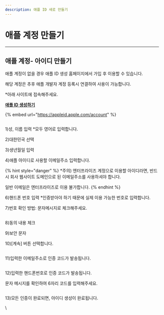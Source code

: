 ```yaml
---
description: 애플 ID 새로 만들기
---
```


# 애플 계정 만들기

***

&#x20;

## **애플 계정- 아이디 만들기**

애플 계정이 없을 경우 애플 ID 생성 홈페이지에서 가입 후 이용할 수 있습니다.

해당 계정은 추후 애플 개발자 계정 등록시 연결하여 사용이 가능합니다.



\*아래 사이트에 접속해주세요.

[**애플 ID 생성하기**](https://appleid.apple.com/account)

{% embed url="https://appleid.apple.com/account" %}

<div align="left">

<figure><img src="https://documentation.swing2app.co.kr/~gitbook/image?url=https%3A%2F%2F88478715-files.gitbook.io%2F%7E%2Ffiles%2Fv0%2Fb%2Fgitbook-x-prod.appspot.com%2Fo%2Fspaces%252FmsJj00k8mj8AcVpnn9Xs%252Fuploads%252FH0xwKYhUyRpEvQIIwYRl%252F%25EC%2595%25A0%25ED%2594%258C1.png%3Falt%3Dmedia%26token%3D599152f6-1f8b-4020-af91-161e15c15ced&#x26;width=768&#x26;dpr=4&#x26;quality=100&#x26;sign=37eca60aa33b205f77eb86e49dfc74f05206f1db01a1d79d3218be5655556dcb" alt=""><figcaption></figcaption></figure>

</div>

1\)성, 이름 입력 \*모두 영어로 입력합니다.

2\)대한민국 선택

3\)생년월일 입력

4\)애플 아이디로 사용할 이메일주소 입력합니다.

{% hint style="danger" %}
\*주의) 엔터프라이즈 계정으로 이용할 아이디라면, 반드시 회사 웹사이트 도메인으로 된 이메일주소를 사용하셔야 합니다.

일반 이메일은 엔터프라이즈로 이용 불가합니다.&#x20;
{% endhint %}

6\)핸드폰 번호 입력 \*인증받아야 하기 때문에 실제 이용 가능한 번호로 입력합니다.

7\)번호 확인 방법: 문자메시지로 체크해주세요.



<div align="left">

<figure><img src="https://documentation.swing2app.co.kr/~gitbook/image?url=https%3A%2F%2F88478715-files.gitbook.io%2F%7E%2Ffiles%2Fv0%2Fb%2Fgitbook-x-prod.appspot.com%2Fo%2Fspaces%252FmsJj00k8mj8AcVpnn9Xs%252Fuploads%252FFFgvEoG4jFIrRhKiaxb5%252F%25EC%2595%25A0%25ED%2594%258C2.png%3Falt%3Dmedia%26token%3Ddeecc51f-fb64-4c83-8db5-1517dbbaa64b&#x26;width=768&#x26;dpr=4&#x26;quality=100&#x26;sign=4edd669bf282f3755dd3c07250c6d4fd7bbbaacbc72eed814fc4b28f4a1d2b1b" alt=""><figcaption></figcaption></figure>

</div>

8\)동의 내용 체크

9\)보안 문자

10\)\[계속] 버튼 선택합니다.



<div align="left">

<figure><img src="https://documentation.swing2app.co.kr/~gitbook/image?url=https%3A%2F%2F88478715-files.gitbook.io%2F%7E%2Ffiles%2Fv0%2Fb%2Fgitbook-x-prod.appspot.com%2Fo%2Fspaces%252FmsJj00k8mj8AcVpnn9Xs%252Fuploads%252FiVZcy7L3UBt1Ny1XXomA%252F%25EC%2595%25A0%25ED%2594%258C3.png%3Falt%3Dmedia%26token%3D9178c6f8-de73-43a1-b24c-993b4c388d52&#x26;width=768&#x26;dpr=4&#x26;quality=100&#x26;sign=9934fa73aa127f38cb7df26ab1b3ac912a9877fcc95f4250967c06e8fc255fa8" alt=""><figcaption></figcaption></figure>

</div>

11\)입력한 이메일주소로 인증 코드가 발송됩니다.



<div align="left">

<figure><img src="https://documentation.swing2app.co.kr/~gitbook/image?url=https%3A%2F%2F88478715-files.gitbook.io%2F%7E%2Ffiles%2Fv0%2Fb%2Fgitbook-x-prod.appspot.com%2Fo%2Fspaces%252FmsJj00k8mj8AcVpnn9Xs%252Fuploads%252FAOKBNIbA5f1N7YHnxe7Z%252F%25EC%2595%25A0%25ED%2594%258C4.png%3Falt%3Dmedia%26token%3D8dc3d566-4833-4460-8d43-dbd8ee20debc&#x26;width=768&#x26;dpr=4&#x26;quality=100&#x26;sign=91e62424348b70f7c9c92cf9470c21922f7b03c28d63c18626dad2f95db5932d" alt=""><figcaption></figcaption></figure>

</div>

12\)입력한 핸드폰번호로 인증 코드가 발송됩니다.

문자 메시지를 확인하여 6자리 코드를 입력해주세요.



<figure><img src="https://documentation.swing2app.co.kr/~gitbook/image?url=https%3A%2F%2F88478715-files.gitbook.io%2F%7E%2Ffiles%2Fv0%2Fb%2Fgitbook-x-prod.appspot.com%2Fo%2Fspaces%252FmsJj00k8mj8AcVpnn9Xs%252Fuploads%252FrJ3nV4iOkO4wVNcqSzrM%252F%25EC%2595%25A0%25ED%2594%258C5.png%3Falt%3Dmedia%26token%3D67bb4edd-0f8a-40b8-9edb-7690dc9e1811&#x26;width=768&#x26;dpr=4&#x26;quality=100&#x26;sign=f3c9136fdb240a827431a4ce57b5de4dbb2ecbd1acd4f7e1962a4c23b177042d" alt=""><figcaption></figcaption></figure>

13\)모든 인증이 완료되면, 아이디 생성이 완료됩니다.

\
